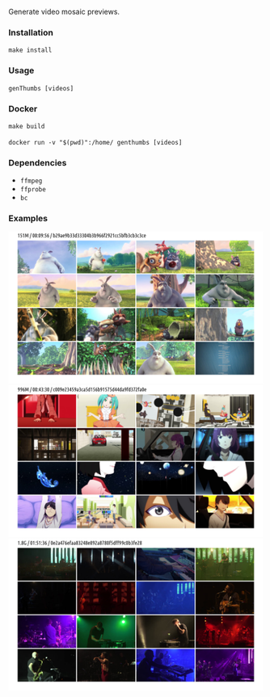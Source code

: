 Generate video mosaic previews.

### Installation

```
make install
```

### Usage

```
genThumbs [videos]
```

### Docker

```
make build

docker run -v "$(pwd)":/home/ genthumbs [videos]
```

### Dependencies
 - `ffmpeg`
 - `ffprobe`
 - `bc`
 
 ### Examples

 ![BigBuckBunny](/assets/BigBuckBunny.png)
 ![owarimonogatari](/assets/owarimonogatari.png)
 ![bonobo](/assets/bonobo.png)
